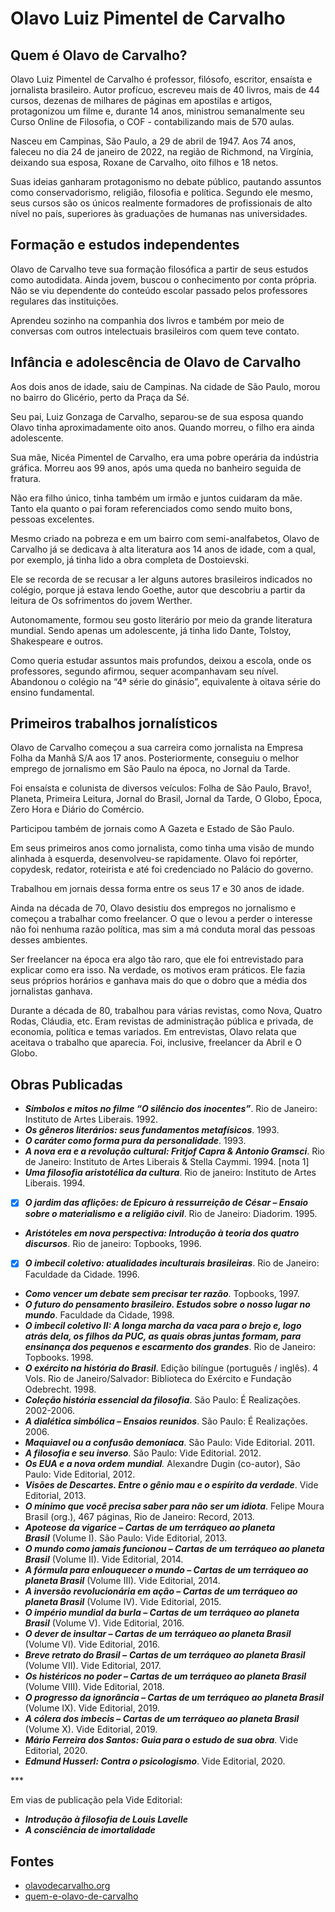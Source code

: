 # Olavo Luiz Pimentel de Carvalho 

## Quem é Olavo de Carvalho?

Olavo Luiz Pimentel de Carvalho é professor, filósofo, escritor, ensaísta e jornalista brasileiro. Autor profícuo, escreveu mais de 40 livros, mais de 44 cursos, dezenas de milhares de páginas em apostilas e artigos, protagonizou um filme e, durante 14 anos, ministrou semanalmente seu Curso Online de Filosofia, o COF - contabilizando mais de 570 aulas.

Nasceu em Campinas, São Paulo, a 29 de abril de 1947. Aos 74 anos, faleceu no dia 24 de janeiro de 2022, na região de Richmond, na Virgínia, deixando sua esposa, Roxane de Carvalho, oito filhos e 18 netos.

Suas ideias ganharam protagonismo no debate público, pautando assuntos como conservadorismo, religião, filosofia e política. Segundo ele mesmo, seus cursos são os únicos realmente formadores de profissionais de alto nível no país, superiores às graduações de humanas nas universidades.

## Formação e estudos independentes

Olavo de Carvalho teve sua formação filosófica a partir de seus estudos como autodidata. Ainda jovem, buscou o conhecimento por conta própria. Não se viu dependente do conteúdo escolar passado pelos professores regulares das instituições.

Aprendeu sozinho na companhia dos livros e também por meio de conversas com outros intelectuais brasileiros com quem teve contato.


## Infância e adolescência de Olavo de Carvalho

Aos dois anos de idade, saiu de Campinas. Na cidade de São Paulo, morou no bairro do Glicério, perto da Praça da Sé.

Seu pai, Luiz Gonzaga de Carvalho, separou-se de sua esposa quando Olavo tinha aproximadamente oito anos. Quando morreu, o filho era ainda adolescente.

Sua mãe, Nicéa Pimentel de Carvalho, era uma pobre operária da indústria gráfica. Morreu aos 99 anos, após uma queda no banheiro seguida de fratura.

Não era filho único, tinha também um irmão e juntos cuidaram da mãe. Tanto ela quanto o pai foram referenciados como sendo muito bons, pessoas excelentes.

Mesmo criado na pobreza e em um bairro com semi-analfabetos, Olavo de Carvalho já se dedicava à alta literatura aos 14 anos de idade, com a qual, por exemplo, já tinha lido a obra completa de Dostoievski.

Ele se recorda de se recusar a ler alguns autores brasileiros indicados no colégio, porque já estava lendo Goethe, autor que descobriu a partir da leitura de Os sofrimentos do jovem Werther.

Autonomamente, formou seu gosto literário por meio da grande literatura mundial. Sendo apenas um adolescente, já tinha lido Dante, Tolstoy, Shakespeare e outros.

Como queria estudar assuntos mais profundos, deixou a escola, onde os professores, segundo afirmou, sequer acompanhavam seu nível. Abandonou o colégio na “4ª série do ginásio”, equivalente à oitava série do ensino fundamental.

## Primeiros trabalhos jornalísticos


Olavo de Carvalho começou a sua carreira como jornalista na Empresa Folha da Manhã S/A aos 17 anos. Posteriormente, conseguiu o melhor emprego de jornalismo em São Paulo na época, no Jornal da Tarde.

Foi ensaísta e colunista de diversos veículos: Folha de São Paulo, Bravo!, Planeta, Primeira Leitura, Jornal do Brasil, Jornal da Tarde, O Globo, Época, Zero Hora e Diário do Comércio.

Participou também de jornais como A Gazeta e Estado de São Paulo.

Em seus primeiros anos como jornalista, como tinha uma visão de mundo alinhada à esquerda, desenvolveu-se rapidamente. Olavo foi repórter, copydesk, redator, roteirista e até foi credenciado no Palácio do governo.

Trabalhou em jornais dessa forma entre os seus 17 e 30 anos de idade.

Ainda na década de 70, Olavo desistiu dos empregos no jornalismo e começou a trabalhar como freelancer. O que o levou a perder o interesse não foi nenhuma razão política, mas sim a má conduta moral das pessoas desses ambientes.

Ser freelancer na época era algo tão raro, que ele foi entrevistado para explicar como era isso. Na verdade, os motivos eram práticos. Ele fazia seus próprios horários e ganhava mais do que o dobro que a média dos jornalistas ganhava.

Durante a década de 80, trabalhou para várias revistas, como Nova, Quatro Rodas, Cláudia, etc. Eram revistas de administração pública e privada, de economia, política e temas variados. Em entrevistas, Olavo relata que aceitava o trabalho que aparecia. Foi, inclusive, freelancer da Abril e O Globo.




## Obras Publicadas 

*   **_Símbolos e mitos no filme “O silêncio dos inocentes”_**. Rio de Janeiro: Instituto de Artes Liberais. 1992.
*   **_Os gêneros literários: seus fundamentos metafísicos_**. 1993.
*   **_O caráter como forma pura da personalidade_**. 1993.
*   **_A nova era e a revolução cultural: Fritjof Capra & Antonio Gramsci_**. Rio de Janeiro: Instituto de Artes Liberais & Stella Caymmi. 1994. \[nota 1\]
*   **_Uma filosofia aristotélica da cultura_**. Rio de janeiro: Instituto de Artes Liberais. 1994.
  - [x] _**O jardim das aflições: de Epicuro à ressurreição de César – Ensaio sobre o materialismo e a religião civil**_. Rio de Janeiro: Diadorim. 1995.
*   _**Aristóteles em nova perspectiva: Introdução à teoria dos quatro discursos**_. Rio de janeiro: Topbooks, 1996.
  - [x] _**O imbecil coletivo: atualidades inculturais brasileiras**_. Rio de Janeiro: Faculdade da Cidade. 1996.
*   **_Como vencer um debate sem precisar ter razão_**. Topbooks, 1997.
*   _**O futuro do pensamento brasileiro. Estudos sobre o nosso lugar no mundo**_. Faculdade da Cidade, 1998.
*   _**O imbecil coletivo II: A longa marcha da vaca para o brejo e, logo atrás dela, os filhos da PUC, as quais obras juntas formam, para ensinança dos pequenos e escarmento dos grandes**_. Rio de Janeiro: Topbooks. 1998.
*   _**O exército na história do Brasil**_. Edição bilíngue (português / inglês). 4 Vols. Rio de Janeiro/Salvador: Biblioteca do Exército e Fundação Odebrecht. 1998.
*   _**Coleção história essencial da filosofia**_. São Paulo: É Realizações. 2002-2006.
*   _**A dialética simbólica – Ensaios reunidos**_. São Paulo: É Realizações. 2006.
*   _**Maquiavel ou a confusão demoníaca**_. São Paulo: Vide Editorial. 2011.
*   _**A filosofia e seu inverso**_. São Paulo: Vide Editorial. 2012.
*   _**Os EUA e a nova ordem** **mundial**._ Alexandre Dugin (co-autor), São Paulo: Vide Editorial, 2012.
*   _**Visões de Descartes. Entre o gênio mau e o espírito da verdade**_. Vide Editorial, 2013.
*   _**O mínimo que você precisa saber para não ser um idiota**_. Felipe Moura Brasil (org.), 467 páginas, Rio de Janeiro: Record, 2013.
*   _**Apoteose da vigarice – Cartas de um terráqueo ao planeta Brasil**_ (Volume I). São Paulo: Vide Editorial, 2013.
*   _**O mundo como jamais funcionou – Cartas de um terráqueo ao planeta Brasil**_ (Volume II). Vide Editorial, 2014.
*   _**A fórmula para enlouquecer o mundo – Cartas de um terráqueo ao planeta Brasil**_ (Volume III). Vide Editorial, 2014.
*   _**A inversão revolucionária em ação – Cartas de um terráqueo ao planeta Brasil**_ (Volume IV). Vide Editorial, 2015.
*   _**O império mundial da burla – Cartas de um terráqueo ao planeta Brasil**_ (Volume V). Vide Editorial, 2016.
*   _**O dever de insultar – Cartas de um terráqueo ao planeta Brasil**_ (Volume VI). Vide Editorial, 2016.
*   _**Breve retrato do Brasil –** **Cartas de um terráqueo ao planeta Brasil**_ (Volume VII). Vide Editorial, 2017.
*   _**Os histéricos no poder – Cartas de um terráqueo ao planeta Brasil**_ (Volume VIII). Vide Editorial, 2018.
*   **_O progresso da ignorância – Cartas de um terráqueo ao planeta Brasil_** (Volume IX). Vide Editorial, 2019.
*   **_A cólera dos imbecis – Cartas de um terráqueo ao planeta Brasil_** (Volume X). Vide Editorial, 2019.
*   _**Mário Ferreira dos Santos: Guia para o estudo de sua obra**_. Vide Editorial, 2020.
*   _**Edmund Husserl: Contra o psicologismo**_. Vide Editorial, 2020.

\*\*\*

Em vias de publicação pela Vide Editorial:

*   **_Introdução à filosofia de Louis Lavelle_**
*   **_A consciência de imortalidade_**


## Fontes

  - [olavodecarvalho.org](https://olavodecarvalho.org/obras-publicadas/)
  - [quem-e-olavo-de-carvalho](https://www.brasilparalelo.com.br/artigos/quem-e-olavo-de-carvalho?gclid=EAIaIQobChMI9PW13t3D9gIVCw2RCh1wSQHUEAMYASAAEgLuz_D_BwE)
